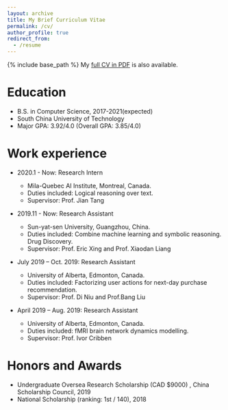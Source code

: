 ```yaml
---
layout: archive
title: My Brief Curriculum Vitae
permalink: /cv/
author_profile: true
redirect_from:
  - /resume
---
```


{% include base_path %}
My <a href="https://cshlzhang.github.io/files/hanlin_CV.pdf" target="_blank">full CV in PDF</a> is also available.

Education
======
* B.S. in Computer Science, 2017-2021(expected)
* South China University of Technology
* Major GPA: 3.92/4.0 (Overall GPA: 3.85/4.0)

Work experience
======


* 2020.1 - Now: Research Intern
  * Mila-Quebec AI Institute, Montreal, Canada.
  * Duties included: Logical reasoning over text.
  * Supervisor: Prof. Jian Tang

* 2019.11 - Now: Research Assistant
  * Sun-yat-sen University, Guangzhou, China.
  * Duties included: Combine machine learning and symbolic reasoning. Drug Discovery.
  * Supervisor: Prof. Eric Xing and Prof. Xiaodan Liang

* July 2019 – Oct. 2019: Research Assistant
  * University of Alberta, Edmonton, Canada.
  * Duties included: Factorizing user actions for next-day purchase recommendation.
  * Supervisor: Prof. Di Niu and Prof.Bang Liu

* April 2019 – Aug. 2019: Research Assistant
  * University of Alberta, Edmonton, Canada.
  * Duties included: fMRI brain network dynamics modelling.
  * Supervisor: Prof. Ivor Cribben

  
Honors and Awards
======
* Undergraduate Oversea Research Scholarship (CAD $9000) , China Scholarship Council, 2019
* National Scholarship (ranking: 1st / 140), 2018